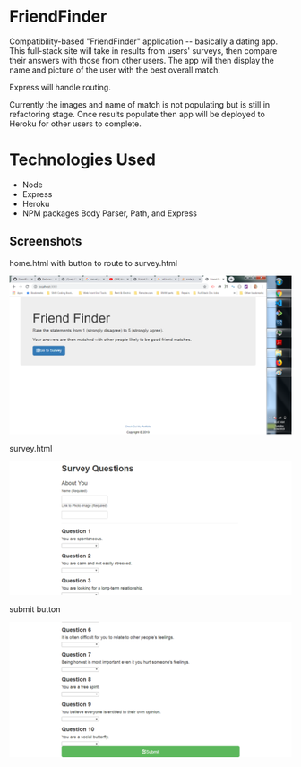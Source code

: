 # FriendFinder

Compatibility-based "FriendFinder" application -- basically a dating app. This full-stack site will take in results from users' surveys, then compare their answers with those from other users. The app will then display the name and picture of the user with the best overall match.

Express will handle routing.


Currently the images and name of match is not populating but is still in refactoring stage.  Once results populate then app will be deployed to Heroku for other users to complete.

<h1>Technologies Used</h1>
<ul>
<li>Node</li>
<li>Express</li>
<li>Heroku</li>
<li>NPM packages Body Parser, Path, and Express
</ul>

<h2>Screenshots</h2>
<p>home.html with button to route to survey.html<p>
<img src="images/homeHtml.png" alt="homeHtml">
<p>survey.html</p>
<img src="images/surveyHtml.png" alt="surveyHtml">
<p>submit button</p>
<img src="images/surveySubmitHtml.png" alt="surveySubmiHtml">